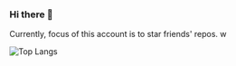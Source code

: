 ### Hi there 👋
  
Currently, focus of this account is to star friends' repos. w
<!--- However, welcome to follow [@raptazure](https://github.com/raptazure). Thanks a lot! XD -->

![Top Langs](https://github-readme-stats.vercel.app/api/top-langs/?username=raptazure&langs_count=9&layout=compact&hide=html,go,javascript)

